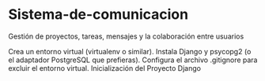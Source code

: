 # Sistema-de-comunicacion
Gestión de proyectos, tareas, mensajes y la colaboración entre usuarios


Crea un entorno virtual (virtualenv o similar).
Instala Django y psycopg2 (o el adaptador PostgreSQL que prefieras).
Configura el archivo .gitignore para excluir el entorno virtual.
Inicialización del Proyecto Django

